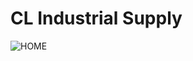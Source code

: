 # CL Industrial Supply

![HOME](https://github.com/user-attachments/assets/4a34feec-8d1e-41a9-a5b0-dda19a424d9c)
